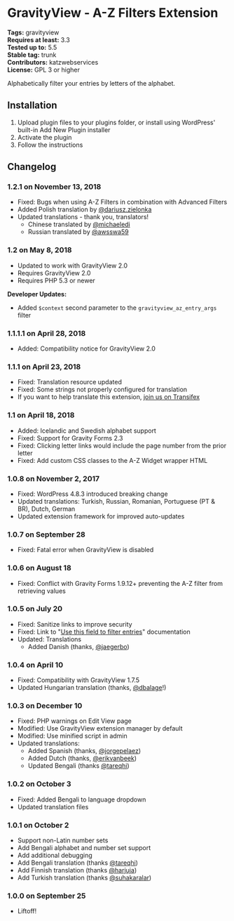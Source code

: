 # GravityView - A-Z Filters Extension #
**Tags:** gravityview  
**Requires at least:** 3.3  
**Tested up to:** 5.5  
**Stable tag:** trunk  
**Contributors:** katzwebservices  
**License:** GPL 3 or higher  

Alphabetically filter your entries by letters of the alphabet.

## Installation ##

1. Upload plugin files to your plugins folder, or install using WordPress' built-in Add New Plugin installer
2. Activate the plugin
3. Follow the instructions

## Changelog ##

### 1.2.1 on November 13, 2018 ###

* Fixed: Bugs when using A-Z Filters in combination with Advanced Filters
* Added Polish translation by [@dariusz.zielonka](https://www.transifex.com/user/profile/dariusz.zielonka/)
* Updated translations - thank you, translators!
    - Chinese translated by [@michaeledi](https://www.transifex.com/user/profile/michaeledi/)
    - Russian translated by [@awsswa59](https://www.transifex.com/user/profile/awsswa59/)

### 1.2 on May 8, 2018 ###

* Updated to work with GravityView 2.0
* Requires GravityView 2.0
* Requires PHP 5.3 or newer

__Developer Updates:__

* Added `$context` second parameter to the `gravityview_az_entry_args` filter

### 1.1.1.1 on April 28, 2018 ###
* Added: Compatibility notice for GravityView 2.0

### 1.1.1 on April 23, 2018 ###
* Fixed: Translation resource updated
* Fixed: Some strings not properly configured for translation
* If you want to help translate this extension, [join us on Transifex](https://www.transifex.com/katzwebservices/gravityview-az-filters/)

### 1.1 on April 18, 2018 ###
* Added: Icelandic and Swedish alphabet support
* Fixed: Support for Gravity Forms 2.3
* Fixed: Clicking letter links would include the page number from the prior letter
* Fixed: Add custom CSS classes to the A-Z Widget wrapper HTML

### 1.0.8 on November 2, 2017 ###
* Fixed: WordPress 4.8.3 introduced breaking change
* Updated translations: Turkish, Russian, Romanian, Portuguese (PT & BR), Dutch, German
* Updated extension framework for improved auto-updates

### 1.0.7 on September 28 ###
* Fixed: Fatal error when GravityView is disabled

### 1.0.6 on August 18 ###
* Fixed: Conflict with Gravity Forms 1.9.12+ preventing the A-Z filter from retrieving values

### 1.0.5 on July 20 ###
* Fixed: Sanitize links to improve security
* Fixed: Link to "[Use this field to filter entries](http://docs.gravityview.co/article/198-the-use-this-field-to-filter-entries-setting)" documentation
* Updated: Translations
    - Added Danish (thanks, [@jaegerbo](https://www.transifex.com/accounts/profile/jaegerbo/))

### 1.0.4 on April 10 ###
* Fixed: Compatibility with GravityView 1.7.5
* Updated Hungarian translation (thanks, [@dbalage](https://www.transifex.com/accounts/profile/dbalage/)!)

### 1.0.3 on December 10 ###
* Fixed: PHP warnings on Edit View page
* Modified: Use GravityView extension manager by default
* Modified: Use minified script in admin
* Updated translations:
    - Added Spanish (thanks, [@jorgepelaez](https://www.transifex.com/accounts/profile/jorgepelaez/))
    - Added Dutch (thanks, [@erikvanbeek](https://www.transifex.com/accounts/profile/erikvanbeek/))
    - Updated Bengali (thanks [@tareqhi](https://www.transifex.com/accounts/profile/tareqhi/))

### 1.0.2 on October 3 ###
* Fixed: Added Bengali to language dropdown
* Updated translation files

### 1.0.1 on October 2 ###
* Support non-Latin number sets
* Add Bengali alphabet and number set support
* Add additional debugging
* Add Bengali translation (thanks [@tareqhi](https://www.transifex.com/accounts/profile/tareqhi/))
* Add Finnish translation (thanks [@harjuja](https://www.transifex.com/accounts/profile/harjuja/))
* Add Turkish translation (thanks [@suhakaralar](https://www.transifex.com/accounts/profile/suhakaralar/))

### 1.0.0 on September 25 ###
* Liftoff!
